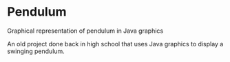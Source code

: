 # Pendulum
Graphical representation of pendulum in Java graphics

An old project done back in high school that uses Java graphics to display a swinging pendulum. 

